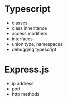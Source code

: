 # Typescript

- classes
- class inheritance
- access modifiers
- interfaces
- union type, namespaces
- debugging typescript

# Express.js

- ip address
- port
- http methods
